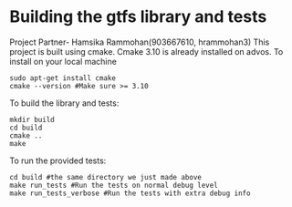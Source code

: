 # Building the gtfs library and tests
Project Partner- Hamsika Rammohan(903667610, hrammohan3)
This project is built using cmake. Cmake 3.10 is already installed on advos. To install on your local machine
```shell
sudo apt-get install cmake
cmake --version #Make sure >= 3.10
```
To build the library and tests:
```shell
mkdir build
cd build
cmake ..
make
```
To run the provided tests:
```shell
cd build #the same directory we just made above
make run_tests #Run the tests on normal debug level
make run_tests_verbose #Run the tests with extra debug info
```
